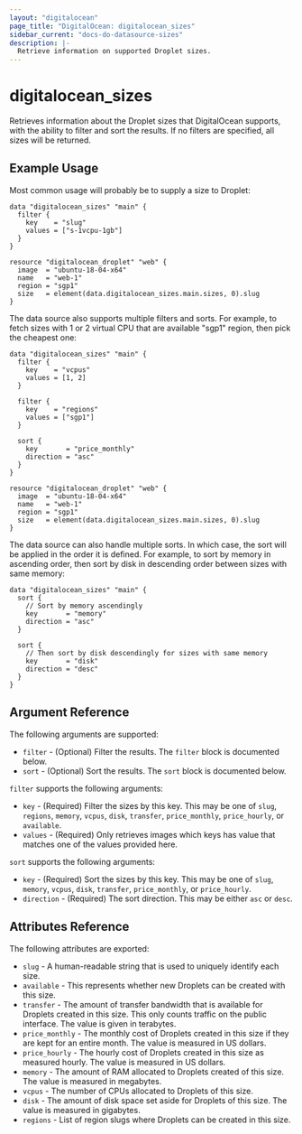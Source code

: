```yaml
---
layout: "digitalocean"
page_title: "DigitalOcean: digitalocean_sizes"
sidebar_current: "docs-do-datasource-sizes"
description: |-
  Retrieve information on supported Droplet sizes.
---
```


# digitalocean_sizes

Retrieves information about the Droplet sizes that DigitalOcean supports, with
the ability to filter and sort the results. If no filters are specified, all sizes
will be returned.

## Example Usage

Most common usage will probably be to supply a size to Droplet:

```hcl
data "digitalocean_sizes" "main" {
  filter {
    key    = "slug"
    values = ["s-1vcpu-1gb"]
  }
}

resource "digitalocean_droplet" "web" {
  image  = "ubuntu-18-04-x64"
  name   = "web-1"
  region = "sgp1"
  size   = element(data.digitalocean_sizes.main.sizes, 0).slug
}
```

The data source also supports multiple filters and sorts. For example, to fetch sizes with 1 or 2 virtual CPU that are available "sgp1" region, then pick the cheapest one:

```hcl
data "digitalocean_sizes" "main" {
  filter {
    key    = "vcpus"
    values = [1, 2]
  }

  filter {
    key    = "regions"
    values = ["sgp1"]
  }

  sort {
    key       = "price_monthly"
    direction = "asc"
  }
}

resource "digitalocean_droplet" "web" {
  image  = "ubuntu-18-04-x64"
  name   = "web-1"
  region = "sgp1"
  size   = element(data.digitalocean_sizes.main.sizes, 0).slug
}
```

The data source can also handle multiple sorts. In which case, the sort will be applied in the order it is defined. For example, to sort by memory in ascending order, then sort by disk in descending order between sizes with same memory:

```hcl
data "digitalocean_sizes" "main" {
  sort {
    // Sort by memory ascendingly
    key       = "memory"
    direction = "asc"
  }

  sort {
    // Then sort by disk descendingly for sizes with same memory
    key       = "disk"
    direction = "desc"
  }
}
```

## Argument Reference

The following arguments are supported:

* `filter` - (Optional) Filter the results.
  The `filter` block is documented below.
* `sort` - (Optional) Sort the results.
  The `sort` block is documented below.

`filter` supports the following arguments:

* `key` - (Required) Filter the sizes by this key. This may be one of `slug`,
  `regions`, `memory`, `vcpus`, `disk`, `transfer`, `price_monthly`,
  `price_hourly`, or `available`.
* `values` - (Required) Only retrieves images which keys has value that matches
  one of the values provided here.

`sort` supports the following arguments:

* `key` - (Required) Sort the sizes by this key. This may be one of `slug`,
  `memory`, `vcpus`, `disk`, `transfer`, `price_monthly`, or `price_hourly`.
* `direction` - (Required) The sort direction. This may be either `asc` or `desc`.


## Attributes Reference

The following attributes are exported:

* `slug` - A human-readable string that is used to uniquely identify each size.
* `available` - This represents whether new Droplets can be created with this size.
* `transfer` - The amount of transfer bandwidth that is available for Droplets created in this size. This only counts traffic on the public interface. The value is given in terabytes.
* `price_monthly` - The monthly cost of Droplets created in this size if they are kept for an entire month. The value is measured in US dollars.
* `price_hourly` - The hourly cost of Droplets created in this size as measured hourly. The value is measured in US dollars.
* `memory` - The amount of RAM allocated to Droplets created of this size. The value is measured in megabytes.
* `vcpus` - The number of CPUs allocated to Droplets of this size.
* `disk` - The amount of disk space set aside for Droplets of this size. The value is measured in gigabytes.
* `regions` - List of region slugs where Droplets can be created in this size.
